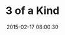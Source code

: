 ---
layout: post
title:  "3 of a Kind"
number: "47"
date:   2015-02-17 08:00:30
large-image: "https://farm9.staticflickr.com/8679/16547004271_14a75c26f5_k.jpg"
---